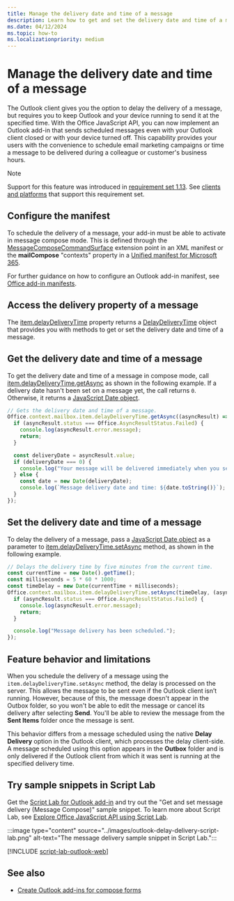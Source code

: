 ```yaml
---
title: Manage the delivery date and time of a message
description: Learn how to get and set the delivery date and time of a message in compose mode.
ms.date: 04/12/2024
ms.topic: how-to
ms.localizationpriority: medium
---
```


# Manage the delivery date and time of a message

The Outlook client gives you the option to delay the delivery of a message, but requires you to keep Outlook and your device running to send it at the specified time. With the Office JavaScript API, you can now implement an Outlook add-in that sends scheduled messages even with your Outlook client closed or with your device turned off. This capability provides your users with the convenience to schedule email marketing campaigns or time a message to be delivered during a colleague or customer's business hours.

> [!NOTE]
> Support for this feature was introduced in [requirement set 1.13](/javascript/api/requirement-sets/outlook/requirement-set-1.13/outlook-requirement-set-1.13). See [clients and platforms](/javascript/api/requirement-sets/outlook/outlook-api-requirement-sets#requirement-sets-supported-by-exchange-servers-and-outlook-clients) that support this requirement set.

## Configure the manifest

To schedule the delivery of a message, your add-in must be able to activate in message compose mode. This is defined through the [MessageComposeCommandSurface](/javascript/api/manifest/extensionpoint#messagecomposecommandsurface) extension point in an XML manifest or the **mailCompose** "contexts" property in a [Unified manifest for Microsoft 365](../develop/unified-manifest-overview.md).

For further guidance on how to configure an Outlook add-in manifest, see [Office add-in manifests](../develop/add-in-manifests.md).

## Access the delivery property of a message

The [item.delayDeliveryTime](/javascript/api/outlook/office.messagecompose#outlook-office-messagecompose-delaydeliverytime-member) property returns a [DelayDeliveryTime](/javascript/api/outlook/office.delaydeliverytime) object that provides you with methods to get or set the delivery date and time of a message.

## Get the delivery date and time of a message

To get the delivery date and time of a message in compose mode, call [item.delayDeliveryTime.getAsync](/javascript/api/outlook/office.delaydeliverytime#outlook-office-delaydeliverytime-getasync-member(1)) as shown in the following example. If a delivery date hasn't been set on a message yet, the call returns `0`. Otherwise, it returns a [JavaScript Date object](https://developer.mozilla.org/docs/Web/JavaScript/Reference/Global_Objects/Date).

```javascript
// Gets the delivery date and time of a message.
Office.context.mailbox.item.delayDeliveryTime.getAsync((asyncResult) => {
  if (asyncResult.status === Office.AsyncResultStatus.Failed) {
    console.log(asyncResult.error.message);
    return;
  }

  const deliveryDate = asyncResult.value;
  if (deliveryDate === 0) {
    console.log("Your message will be delivered immediately when you select Send.");
  } else {
    const date = new Date(deliveryDate);
    console.log(`Message delivery date and time: ${date.toString()}`);
  }
});
```

## Set the delivery date and time of a message

To delay the delivery of a message, pass a [JavaScript Date object](https://developer.mozilla.org/docs/Web/JavaScript/Reference/Global_Objects/Date) as a parameter to [item.delayDeliveryTime.setAsync](/javascript/api/outlook/office.delaydeliverytime#outlook-office-delaydeliverytime-setasync-member(1)) method, as shown in the following example.

```javascript
// Delays the delivery time by five minutes from the current time.
const currentTime = new Date().getTime();
const milliseconds = 5 * 60 * 1000;
const timeDelay = new Date(currentTime + milliseconds);
Office.context.mailbox.item.delayDeliveryTime.setAsync(timeDelay, (asyncResult) => {
  if (asyncResult.status === Office.AsyncResultStatus.Failed) {
    console.log(asyncResult.error.message);
    return;
  }

  console.log("Message delivery has been scheduled.");
});
```

## Feature behavior and limitations

When you schedule the delivery of a message using the `item.delayDeliveryTime.setAsync` method, the delay is processed on the server. This allows the message to be sent even if the Outlook client isn’t running. However, because of this, the message doesn't appear in the Outbox folder, so you won't be able to edit the message or cancel its delivery after selecting **Send**. You'll be able to review the message from the **Sent Items** folder once the message is sent.

This behavior differs from a message scheduled using the native **Delay Delivery** option in the Outlook client, which processes the delay client-side. A message scheduled using this option appears in the **Outbox** folder and is only delivered if the Outlook client from which it was sent is running at the specified delivery time.

## Try sample snippets in Script Lab

Get the [Script Lab for Outlook add-in](https://appsource.microsoft.com/product/office/WA200001603) and try out the "Get and set message delivery (Message Compose)" sample snippet. To learn more about Script Lab, see [Explore Office JavaScript API using Script Lab](../overview/explore-with-script-lab.md).

:::image type="content" source="../images/outlook-delay-delivery-script-lab.png" alt-text="The message delivery sample snippet in Script Lab.":::

[!INCLUDE [script-lab-outlook-web](../includes/script-lab-outlook-web.md)]

## See also

- [Create Outlook add-ins for compose forms](compose-scenario.md)
